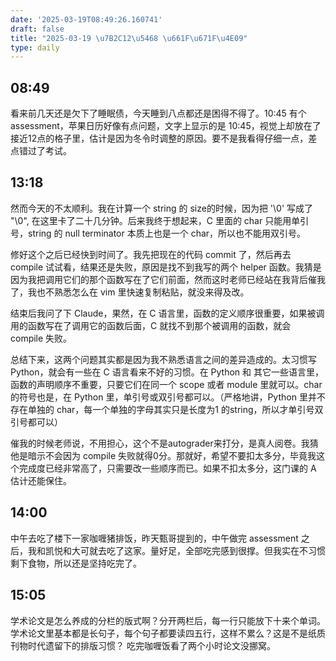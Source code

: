 ```yaml
---
date: '2025-03-19T08:49:26.160741'
draft: false
title: "2025-03-19 \u7B2C12\u5468 \u661F\u671F\u4E09"
type: daily
---
```


## 08:49

看来前几天还是欠下了睡眠债，今天睡到八点都还是困得不得了。10:45 有个 assessment，苹果日历好像有点问题，文字上显示的是 10:45，视觉上却放在了接近12点的格子里，估计是因为冬令时调整的原因。要不是我看得仔细一点，差点错过了考试。




## 13:18

然而今天的不太顺利。我在计算一个 string 的 size的时候，因为把 '\0' 写成了 "\0", 在这里卡了二十几分钟。后来我终于想起来，C 里面的 char 只能用单引号，string 的 null terminator 本质上也是一个 char，所以也不能用双引号。


修好这个之后已经快到时间了。我先把现在的代码 commit 了，然后再去 compile 试试看，结果还是失败，原因是找不到我写的两个 helper 函数。我猜是因为我把调用它们的那个函数写在了它们前面，然而这时老师已经站在我背后催我了，我也不熟悉怎么在 vim 里快速复制粘贴，就没来得及改。


结束后我问了下 Claude，果然，在 C 语言里，函数的定义顺序很重要，如果被调用的函数写在了调用它的函数后面，C 就找不到那个被调用的函数，就会 compile 失败。


总结下来，这两个问题其实都是因为我不熟悉语言之间的差异造成的。太习惯写 Python，就会有一些在 C 语言看来不好的习惯。在 Python 和 其它一些语言里，函数的声明顺序不重要，只要它们在同一个 scope 或者 module 里就可以。char 的符号也是，在 Python 里，单引号或双引号都可以。（严格地讲，Python 里并不存在单独的 char，每一个单独的字母其实只是长度为1 的string，所以才单引号双引号都可以）


催我的时候老师说，不用担心，这个不是autograder来打分，是真人阅卷。我猜他是暗示不会因为 compile 失败就得0分。那就好，希望不要扣太多分，毕竟我这个完成度已经非常高了，只需要改一些顺序而已。如果不扣太多分，这门课的 A 估计还能保住。


## 14:00

中午去吃了楼下一家咖喱猪排饭，昨天甄哥提到的，中午做完 assessment 之后，我和凯悦和大可就去吃了这家。量好足，全部吃完感到很撑。但我实在不习惯剩下食物，所以还是坚持吃完了。


## 15:05

学术论文是怎么养成的分栏的版式啊？分开两栏后，每一行只能放下十来个单词。学术论文里基本都是长句子，每个句子都要读四五行，这样不累么？这是不是纸质刊物时代遗留下的排版习惯？ 吃完咖喱饭看了两个小时论文没挪窝。

